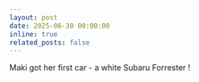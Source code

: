 ```yaml
---
layout: post
date: 2025-06-30 00:00:00
inline: true
related_posts: false
---
```


Maki got her first car - a white Subaru Forrester !
